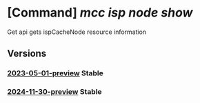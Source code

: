 # [Command] _mcc isp node show_

Get api gets ispCacheNode resource information

## Versions

### [2023-05-01-preview](/Resources/mgmt-plane/L3N1YnNjcmlwdGlvbnMve30vcmVzb3VyY2Vncm91cHMve30vcHJvdmlkZXJzL21pY3Jvc29mdC5jb25uZWN0ZWRjYWNoZS9pc3BjdXN0b21lcnMve30vaXNwY2FjaGVub2Rlcy97fQ==/2023-05-01-preview.xml) **Stable**

<!-- mgmt-plane /subscriptions/{}/resourcegroups/{}/providers/microsoft.connectedcache/ispcustomers/{}/ispcachenodes/{} 2023-05-01-preview -->

### [2024-11-30-preview](/Resources/mgmt-plane/L3N1YnNjcmlwdGlvbnMve30vcmVzb3VyY2Vncm91cHMve30vcHJvdmlkZXJzL21pY3Jvc29mdC5jb25uZWN0ZWRjYWNoZS9pc3BjdXN0b21lcnMve30vaXNwY2FjaGVub2Rlcy97fQ==/2024-11-30-preview.xml) **Stable**

<!-- mgmt-plane /subscriptions/{}/resourcegroups/{}/providers/microsoft.connectedcache/ispcustomers/{}/ispcachenodes/{} 2024-11-30-preview -->

